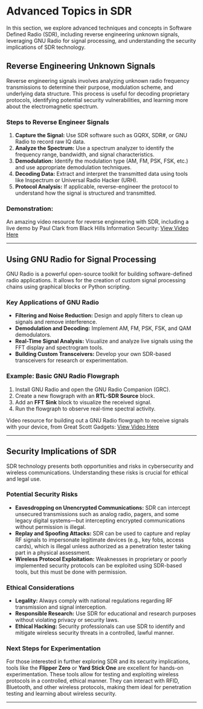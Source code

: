 # Advanced Topics in SDR

In this section, we explore advanced techniques and concepts in Software Defined Radio (SDR), including reverse engineering unknown signals, leveraging GNU Radio for signal processing, and understanding the security implications of SDR technology.

## Reverse Engineering Unknown Signals

Reverse engineering signals involves analyzing unknown radio frequency transmissions to determine their purpose, modulation scheme, and underlying data structure. This process is useful for decoding proprietary protocols, identifying potential security vulnerabilities, and learning more about the electromagnetic spectrum.

### Steps to Reverse Engineer Signals

1. **Capture the Signal:** Use SDR software such as GQRX, SDR#, or GNU Radio to record raw IQ data.
2. **Analyze the Spectrum:** Use a spectrum analyzer to identify the frequency range, bandwidth, and signal characteristics.
3. **Demodulation:** Identify the modulation type (AM, FM, PSK, FSK, etc.) and use appropriate demodulation techniques.
4. **Decoding Data:** Extract and interpret the transmitted data using tools like Inspectrum or Universal Radio Hacker (URH).
5. **Protocol Analysis:** If applicable, reverse-engineer the protocol to understand how the signal is structured and transmitted.

### Demonstration:
An amazing video resource for reverse engineering with SDR, including a live demo by Paul Clark from Black Hills Information Security: [View Video Here](https://www.youtube.com/watch?v=hT_tu1CzJv4)

---

## Using GNU Radio for Signal Processing

GNU Radio is a powerful open-source toolkit for building software-defined radio applications. It allows for the creation of custom signal processing chains using graphical blocks or Python scripting.

### Key Applications of GNU Radio

- **Filtering and Noise Reduction:** Design and apply filters to clean up signals and remove interference.
- **Demodulation and Decoding:** Implement AM, FM, PSK, FSK, and QAM demodulators.
- **Real-Time Signal Analysis:** Visualize and analyze live signals using the FFT display and spectrogram tools.
- **Building Custom Transceivers:** Develop your own SDR-based transceivers for research or experimentation.

### Example: Basic GNU Radio Flowgraph

1. Install GNU Radio and open the GNU Radio Companion (GRC).
2. Create a new flowgraph with an **RTL-SDR Source** block.
3. Add an **FFT Sink** block to visualize the received signal.
4. Run the flowgraph to observe real-time spectral activity.

Video resource for building out a GNU Radio flowgraph to receive signals with your device, from Great Scott Gadgets:
[View Video Here](https://www.youtube.com/watch?v=BeeSN14JUYU)

---

## Security Implications of SDR

SDR technology presents both opportunities and risks in cybersecurity and wireless communications. Understanding these risks is crucial for ethical and legal use.

### Potential Security Risks

- **Eavesdropping on Unencrypted Communications:** SDR can intercept unsecured transmissions such as analog radio, pagers, and some legacy digital systems—but intercepting encrypted communications without permission is illegal.
- **Replay and Spoofing Attacks:** SDR can be used to capture and replay RF signals to impersonate legitimate devices (e.g., key fobs, access cards), which is illegal unless authorized as a penetration tester taking part in a physical assessment.
- **Wireless Protocol Exploitation:** Weaknesses in proprietary or poorly implemented security protocols can be exploited using SDR-based tools, but this must be done with permission.

### Ethical Considerations

- **Legality:** Always comply with national regulations regarding RF transmission and signal interception.
- **Responsible Research:** Use SDR for educational and research purposes without violating privacy or security laws.
- **Ethical Hacking:** Security professionals can use SDR to identify and mitigate wireless security threats in a controlled, lawful manner.

### Next Steps for Experimentation

For those interested in further exploring SDR and its security implications, tools like the **Flipper Zero** or **Yard Stick One** are excellent for hands-on experimentation. These tools allow for testing and exploiting wireless protocols in a controlled, ethical manner. They can interact with RFID, Bluetooth, and other wireless protocols, making them ideal for penetration testing and learning about wireless security.

---
